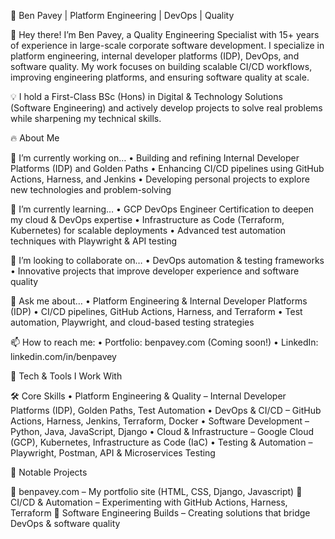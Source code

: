 📌 Ben Pavey | Platform Engineering | DevOps | Quality

👋 Hey there! I’m Ben Pavey, a Quality Engineering Specialist with 15+ years of experience in large-scale corporate software development. I specialize in platform engineering, internal developer platforms (IDP), DevOps, and software quality. My work focuses on building scalable CI/CD workflows, improving engineering platforms, and ensuring software quality at scale.

💡 I hold a First-Class BSc (Hons) in Digital & Technology Solutions (Software Engineering) and actively develop projects to solve real problems while sharpening my technical skills.

🔥 About Me

🔭 I’m currently working on…
	•	Building and refining Internal Developer Platforms (IDP) and Golden Paths
	•	Enhancing CI/CD pipelines using GitHub Actions, Harness, and Jenkins
	•	Developing personal projects to explore new technologies and problem-solving

🌱 I’m currently learning…
	•	GCP DevOps Engineer Certification to deepen my cloud & DevOps expertise
	•	Infrastructure as Code (Terraform, Kubernetes) for scalable deployments
	•	Advanced test automation techniques with Playwright & API testing

👯 I’m looking to collaborate on…
	•	DevOps automation & testing frameworks
	•	Innovative projects that improve developer experience and software quality

💬 Ask me about…
	•	Platform Engineering & Internal Developer Platforms (IDP)
	•	CI/CD pipelines, GitHub Actions, Harness, and Terraform
	•	Test automation, Playwright, and cloud-based testing strategies

📫 How to reach me:
	•	Portfolio: benpavey.com (Coming soon!)
	•	LinkedIn: linkedin.com/in/benpavey


🔧 Tech & Tools I Work With

🛠️ Core Skills
	•	Platform Engineering & Quality – Internal Developer Platforms (IDP), Golden Paths, Test Automation
	•	DevOps & CI/CD – GitHub Actions, Harness, Jenkins, Terraform, Docker
	•	Software Development – Python, Java, JavaScript, Django
	•	Cloud & Infrastructure – Google Cloud (GCP), Kubernetes, Infrastructure as Code (IaC)
	•	Testing & Automation – Playwright, Postman, API & Microservices Testing

📂 Notable Projects

🔹 benpavey.com – My portfolio site (HTML, CSS, Django, Javascript)
🔹 CI/CD & Automation – Experimenting with GitHub Actions, Harness, Terraform
🔹 Software Engineering Builds – Creating solutions that bridge DevOps & software quality
